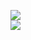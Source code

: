 [![](https://img.shields.io/badge/Made%20With-Github%20Spray-lightgrey.svg?style=for-the-badge&logo=github)](https://github.com/Annihil/github-spray#23100)  
[![](https://i.imgur.com/2DrTn0Z.gif)](https://github.com/Annihil/github-spray)